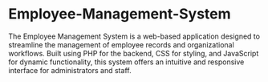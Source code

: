 # Employee-Management-System
The Employee Management System is a web-based application designed to streamline the management of employee records and organizational workflows. Built using PHP for the backend, CSS for styling, and JavaScript for dynamic functionality, this system offers an intuitive and responsive interface for administrators and staff.
